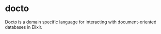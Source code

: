 # docto
Docto is a domain specific language for interacting with document-oriented databases in Elixir.
